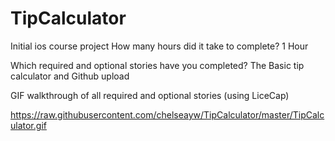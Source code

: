 # TipCalculator

Initial ios course project How many hours did it take to complete? 1 Hour

Which required and optional stories have you completed? The Basic tip calculator and Github upload

GIF walkthrough of all required and optional stories (using LiceCap)

https://raw.githubusercontent.com/chelseayw/TipCalculator/master/TipCalculator.gif
